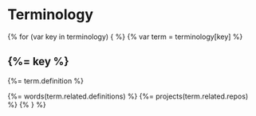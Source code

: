 # Terminology

{% for (var key in terminology) { %}
{% var term = terminology[key] %}
## {%= key %}

{%= term.definition %}

{%= words(term.related.definitions) %}
{%= projects(term.related.repos) %}
{% } %}